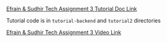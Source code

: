 [Efrain & Sudhir Tech Assignment 3 Tutorial Doc Link](https://docs.google.com/document/d/1euVELcAH3GJqS_s359c9CfJ6N9AIOQTrGwt0PR7q7AQ/edit?usp=sharing)

Tutorial code is in `tutorial-backend` and `tutorial2` directories

[Efrain & Sudhir Tech Assignment 3 Video Link](https://drive.google.com/file/d/1lxmIqDKOYPR4rXLJGfeTNL4d68mG5hr9/view?usp=sharing)
